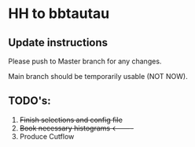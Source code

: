 # HH to bbtautau

## Update instructions
Please push to Master branch for any changes. 

Main branch should be temporarily usable (NOT NOW).

## TODO's:
1. ~~Finish selections and config file~~
2. ~~Book necessary histograms <----~~
3. Produce Cutflow
